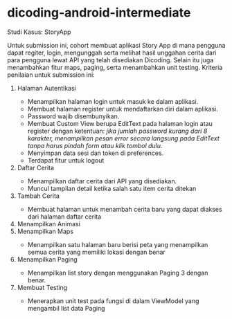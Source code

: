 # dicoding-android-intermediate
Studi Kasus: StoryApp

Untuk submission ini, cohort membuat aplikasi Story App di mana pengguna dapat regiter, login, mengunggah serta melihat hasil unggahan cerita dari para pengguna lewat API yang telah disediakan Dicoding. Selain itu juga menambahkan fitur maps, paging, serta menambahkan unit testing. Kriteria penilaian untuk submission ini:
<ol>
  <li>Halaman Autentikasi</li>
<ul>
  <li>Menampilkan halaman login untuk masuk ke dalam aplikasi.</li>
  <li>Membuat halaman register untuk mendaftarkan diri dalam aplikasi.</li>
  <li>Password wajib disembunyikan.</li>
  <li>Membuat Custom View berupa EditText pada halaman login atau register dengan ketentuan: <i>jika jumlah password kurang dari 8 karakter, menampilkan pesan error secara langsung pada EditText tanpa harus pindah form atau klik tombol dulu.</i></li>
  <li>Menyimpan data sesi dan token di preferences.</li>
  <li>Terdapat fitur untuk logout</li>
</ul>
  <li>Daftar Cerita</li>
  <ul>
    <li>Menampilkan daftar cerita dari API yang disediakan.</li>
    <li>Muncul tampilan detail ketika salah satu item cerita ditekan</li>
  </ul>
  <li>Tambah Cerita</li>
  <ul>
    <li>Membuat halaman untuk menambah cerita baru yang dapat diakses dari halaman daftar cerita</li>
  </ul>
  <li>Menampilkan Animasi</li>
  <li>Menampilkan Maps</li>
  <ul>
    <li>Menampilkan satu halaman baru berisi peta yang menampilkan semua cerita yang memiliki lokasi dengan benar</li>
  </ul>
  <li>Menampilkan Paging</li>
  <ul>
    <li>Menampilkan list story dengan menggunakan Paging 3 dengan benar.</li>
  </ul>
  <li>Membuat Testing</li>
  <ul>
    <li>Menerapkan unit test pada fungsi di dalam ViewModel yang mengambil list data Paging</li>
  </ul>
</ol>
